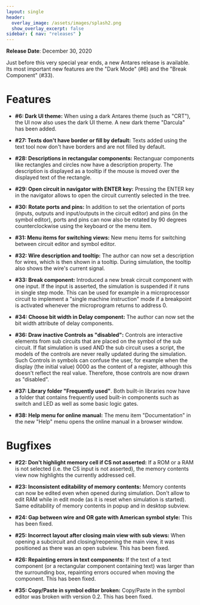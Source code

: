 ```yaml
---
layout: single
header:
  overlay_image: /assets/images/splash2.png
  show_overlay_excerpt: false
sidebar: { nav: "releases" }
---
```


**Release Date**: December 30, 2020

Just before this very special year ends, a new Antares release is available.
Its most important new features are the "Dark Mode" (#6) and the "Break Component" (#33).

# Features

* **#6: Dark UI theme:** When using a dark Antares theme (such as "CRT"),
the UI now also uses the dark UI theme. A new dark theme "Darcula"
has been added.

* **#27: Texts don't have border or fill by default:** Texts added using the
text tool now don't have borders and are not filled by default.

* **#28: Descriptions in rectangular components:** Rectanguar components like
rectangles and circles now have a description property. The description is displayed
as a tooltip if the mouse is moved over the displayed text of the rectangle.

* **#29: Open circuit in navigator with ENTER key:** Pressing the ENTER key
in the navigator allows to open the circuit currently selected in the tree.

* **#30: Rotate ports and pins:** In addition to set the orientation of ports
(inputs, outputs and input/outputs in the circuit editor) and pins (in the symbol editor),
ports and pins can now also be rotated by 90 degrees counterclockwise using the
keyboard or the menu item.

* **#31: Menu items for switching views:** New menu items for switching between
circuit editor and symbol editor.

* **#32: Wire description and tooltip:** The author can now set a description
for wires, which is then shown in a tooltip. During simulation, the tooltip
also shows the wire's current signal.

* **#33: Break component:** Introduced a new break circuit component with one input.
If the input is asserted, the simulation is suspended if it runs in single step mode.
This can be used for example in a microprocessor circuit to implement a
"single machine instruction" mode if a breakpoint is activated whenever the
microprogram returns to address 0.

* **#34: Choose bit width in Delay component:** The author can now set the
bit width attribute of delay components.

* **#36: Draw inactive Controls as "disabled":** Controls are interactive elements
from sub circuits that are placed on the symbol of the sub circuit.
If flat simulation is used AND the sub circuit uses a script, the models of the
controls are never really updated during the simulation. Such Controls in symbols
can confuse the user, for example when the display (the initial value) 0000
as the content of a register, although this doesn't reflect the real value.
Therefore, those controls are now drawn as "disabled".

* **#37: Library folder "Frequently used"**. Both built-in libraries now
have a folder that contains frequently used built-in components such as
switch and LED as well as some basic logic gates.

* **#38: Help menu for online manual:** The menu item "Documentation" in the
new "Help" menu opens the online manual in a browser window.

# Bugfixes

* **#22: Don't highlight memory cell if CS not asserted:** If a ROM or a RAM is not selected
(i.e. the CS input is not asserted), the memory contents view now highlights
the currently addressed cell.

* **#23: Inconsistent editability of memory contents:** Memory contents can now be edited
even when opened during simulation. Don't allow to edit RAM while in edit mode
(as it is reset when simulation is started). Same editability of memory contents
in popup and in desktop subview.

* **#24: Gap between wire and OR gate with American symbol style:** This has
been fixed.

* **#25: Incorrect layout after closing main view with sub views:** When opening
a subcircuit and closing/reopening the main view, it was positioned as there
was an open subview. This has been fixed.

* **#26: Repainting errors in text components:** If the text of a text component
(or a rectangular component containing text) was larger than the surrounding box,
repainting errors occured when moving the component. This has been fixed.

* **#35: Copy/Paste in symbol editor broken:** Copy/Paste in the symbol editor
was broken with version 0.2. This has been fixed.
